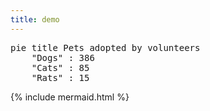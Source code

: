 ```yaml
---
title: demo
---
```


<pre class="mermaid">
pie title Pets adopted by volunteers
    "Dogs" : 386
    "Cats" : 85
    "Rats" : 15
</pre>

{% include mermaid.html %}
